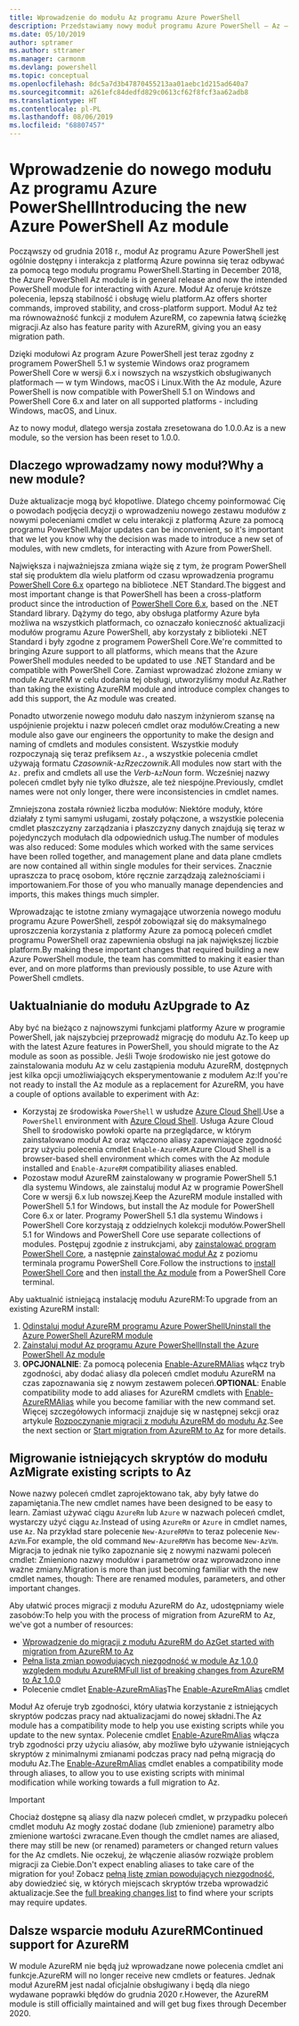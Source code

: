```yaml
---
title: Wprowadzenie do modułu Az programu Azure PowerShell
description: Przedstawiamy nowy moduł programu Azure PowerShell — Az — który zastąpi moduł AzureRM.
ms.date: 05/10/2019
author: sptramer
ms.author: sttramer
ms.manager: carmonm
ms.devlang: powershell
ms.topic: conceptual
ms.openlocfilehash: 8dc5a7d3b47870455213aa01aebc1d215ad640a7
ms.sourcegitcommit: a261efc84dedfd829c0613cf62f8fcf3aa62adb8
ms.translationtype: HT
ms.contentlocale: pl-PL
ms.lasthandoff: 08/06/2019
ms.locfileid: "68807457"
---
```

# <a name="introducing-the-new-azure-powershell-az-module"></a><span data-ttu-id="05503-103">Wprowadzenie do nowego modułu Az programu Azure PowerShell</span><span class="sxs-lookup"><span data-stu-id="05503-103">Introducing the new Azure PowerShell Az module</span></span>

<span data-ttu-id="05503-104">Począwszy od grudnia 2018 r., moduł Az programu Azure PowerShell jest ogólnie dostępny i interakcja z platformą Azure powinna się teraz odbywać za pomocą tego modułu programu PowerShell.</span><span class="sxs-lookup"><span data-stu-id="05503-104">Starting in December 2018, the Azure PowerShell Az module is in general release and now the intended PowerShell module for interacting with Azure.</span></span> <span data-ttu-id="05503-105">Moduł Az oferuje krótsze polecenia, lepszą stabilność i obsługę wielu platform.</span><span class="sxs-lookup"><span data-stu-id="05503-105">Az offers shorter commands, improved stability, and cross-platform support.</span></span> <span data-ttu-id="05503-106">Moduł Az też ma równoważność funkcji z modułem AzureRM, co zapewnia łatwą ścieżkę migracji.</span><span class="sxs-lookup"><span data-stu-id="05503-106">Az also has feature parity with AzureRM, giving you an easy migration path.</span></span>

<span data-ttu-id="05503-107">Dzięki modułowi Az program Azure PowerShell jest teraz zgodny z programem PowerShell 5.1 w systemie Windows oraz programem PowerShell Core w wersji 6.x i nowszych na wszystkich obsługiwanych platformach — w tym Windows, macOS i Linux.</span><span class="sxs-lookup"><span data-stu-id="05503-107">With the Az module, Azure PowerShell is now compatible with PowerShell 5.1 on Windows and PowerShell Core 6.x and later on all supported platforms - including Windows, macOS, and Linux.</span></span>

<span data-ttu-id="05503-108">Az to nowy moduł, dlatego wersja została zresetowana do 1.0.0.</span><span class="sxs-lookup"><span data-stu-id="05503-108">Az is a new module, so the version has been reset to 1.0.0.</span></span>

## <a name="why-a-new-module"></a><span data-ttu-id="05503-109">Dlaczego wprowadzamy nowy moduł?</span><span class="sxs-lookup"><span data-stu-id="05503-109">Why a new module?</span></span>

<span data-ttu-id="05503-110">Duże aktualizacje mogą być kłopotliwe. Dlatego chcemy poinformować Cię o powodach podjęcia decyzji o wprowadzeniu nowego zestawu modułów z nowymi poleceniami cmdlet w celu interakcji z platformą Azure za pomocą programu PowerShell.</span><span class="sxs-lookup"><span data-stu-id="05503-110">Major updates can be inconvenient, so it's important that we let you know why the decision was made to introduce a new set of modules, with new cmdlets, for interacting with Azure from PowerShell.</span></span>

<span data-ttu-id="05503-111">Największa i najważniejsza zmiana wiąże się z tym, że program PowerShell stał się produktem dla wielu platform od czasu wprowadzenia programu [PowerShell Core 6.x](/powershell/scripting/overview) opartego na bibliotece .NET Standard.</span><span class="sxs-lookup"><span data-stu-id="05503-111">The biggest and most important change is that PowerShell has been a cross-platform product since the introduction of [PowerShell Core 6.x](/powershell/scripting/overview), based on the .NET Standard library.</span></span>
<span data-ttu-id="05503-112">Dążymy do tego, aby obsługa platformy Azure była możliwa na wszystkich platformach, co oznaczało konieczność aktualizacji modułów programu Azure PowerShell, aby korzystały z biblioteki .NET Standard i były zgodne z programem PowerShell Core.</span><span class="sxs-lookup"><span data-stu-id="05503-112">We're committed to bringing Azure support to all platforms, which means that the Azure PowerShell modules needed to be updated to use .NET Standard and be compatible with PowerShell Core.</span></span> <span data-ttu-id="05503-113">Zamiast wprowadzać złożone zmiany w module AzureRM w celu dodania tej obsługi, utworzyliśmy moduł Az.</span><span class="sxs-lookup"><span data-stu-id="05503-113">Rather than taking the existing AzureRM module and introduce complex changes to add this support, the Az module was created.</span></span>

<span data-ttu-id="05503-114">Ponadto utworzenie nowego modułu dało naszym inżynierom szansę na uspójnienie projektu i nazw poleceń cmdlet oraz modułów.</span><span class="sxs-lookup"><span data-stu-id="05503-114">Creating a new module also gave our engineers the opportunity to make the design and naming of cmdlets and modules consistent.</span></span> <span data-ttu-id="05503-115">Wszystkie moduły rozpoczynają się teraz prefiksem `Az.`, a wszystkie polecenia cmdlet używają formatu _Czasownik_-`Az`_Rzeczownik_.</span><span class="sxs-lookup"><span data-stu-id="05503-115">All modules now start with the `Az.` prefix and cmdlets all use the _Verb_-`Az`_Noun_ form.</span></span> <span data-ttu-id="05503-116">Wcześniej nazwy poleceń cmdlet były nie tylko dłuższe, ale też niespójne.</span><span class="sxs-lookup"><span data-stu-id="05503-116">Previously, cmdlet names were not only longer, there were inconsistencies in cmdlet names.</span></span>

<span data-ttu-id="05503-117">Zmniejszona została również liczba modułów: Niektóre moduły, które działały z tymi samymi usługami, zostały połączone, a wszystkie polecenia cmdlet płaszczyzny zarządzania i płaszczyzny danych znajdują się teraz w pojedynczych modułach dla odpowiednich usług.</span><span class="sxs-lookup"><span data-stu-id="05503-117">The number of modules was also reduced: Some modules which worked with the same services have been rolled together, and management plane and data plane cmdlets are now contained all within single modules for their services.</span></span> <span data-ttu-id="05503-118">Znacznie upraszcza to pracę osobom, które ręcznie zarządzają zależnościami i importowaniem.</span><span class="sxs-lookup"><span data-stu-id="05503-118">For those of you who manually manage dependencies and imports, this makes things much simpler.</span></span>

<span data-ttu-id="05503-119">Wprowadzając te istotne zmiany wymagające utworzenia nowego modułu programu Azure PowerShell, zespół zobowiązał się do maksymalnego uproszczenia korzystania z platformy Azure za pomocą poleceń cmdlet programu PowerShell oraz zapewnienia obsługi na jak największej liczbie platform.</span><span class="sxs-lookup"><span data-stu-id="05503-119">By making these important changes that required building a new Azure PowerShell module, the team has committed to making it easier than ever, and on more platforms than previously possible, to use Azure with PowerShell cmdlets.</span></span>

## <a name="upgrade-to-az"></a><span data-ttu-id="05503-120">Uaktualnianie do modułu Az</span><span class="sxs-lookup"><span data-stu-id="05503-120">Upgrade to Az</span></span>

<span data-ttu-id="05503-121">Aby być na bieżąco z najnowszymi funkcjami platformy Azure w programie PowerShell, jak najszybciej przeprowadź migrację do modułu Az.</span><span class="sxs-lookup"><span data-stu-id="05503-121">To keep up with the latest Azure features in PowerShell, you should migrate to the Az module as soon as possible.</span></span> <span data-ttu-id="05503-122">Jeśli Twoje środowisko nie jest gotowe do zainstalowania modułu Az w celu zastąpienia modułu AzureRM, dostępnych jest kilka opcji umożliwiających eksperymentowanie z modułem Az:</span><span class="sxs-lookup"><span data-stu-id="05503-122">If you're not ready to install the Az module as a replacement for AzureRM, you have a couple of options available to experiment with Az:</span></span>

* <span data-ttu-id="05503-123">Korzystaj ze środowiska `PowerShell` w usłudze [Azure Cloud Shell](https://docs.microsoft.com/en-us/azure/cloud-shell/overview).</span><span class="sxs-lookup"><span data-stu-id="05503-123">Use a `PowerShell` environment with [Azure Cloud Shell](https://docs.microsoft.com/en-us/azure/cloud-shell/overview).</span></span>
  <span data-ttu-id="05503-124">Usługa Azure Cloud Shell to środowisko powłoki oparte na przeglądarce, w którym zainstalowano moduł Az oraz włączono aliasy zapewniające zgodność przy użyciu polecenia cmdlet `Enable-AzureRM`.</span><span class="sxs-lookup"><span data-stu-id="05503-124">Azure Cloud Shell is a browser-based shell environment which comes with the Az module installed and `Enable-AzureRM` compatibility aliases enabled.</span></span>
* <span data-ttu-id="05503-125">Pozostaw moduł AzureRM zainstalowany w programie PowerShell 5.1 dla systemu Windows, ale zainstaluj moduł Az w programie PowerShell Core w wersji 6.x lub nowszej.</span><span class="sxs-lookup"><span data-stu-id="05503-125">Keep the AzureRM module installed with PowerShell 5.1 for Windows, but install the Az module for PowerShell Core 6.x or later.</span></span> <span data-ttu-id="05503-126">Programy PowerShell 5.1 dla systemu Windows i PowerShell Core korzystają z oddzielnych kolekcji modułów.</span><span class="sxs-lookup"><span data-stu-id="05503-126">PowerShell 5.1 for Windows and PowerShell Core use separate collections of modules.</span></span> <span data-ttu-id="05503-127">Postępuj zgodnie z instrukcjami, aby [zainstalować program PowerShell Core](/powershell/scripting/install/installing-powershell-core-on-windows), a następnie [zainstalować moduł Az](install-az-ps.md) z poziomu terminala programu PowerShell Core.</span><span class="sxs-lookup"><span data-stu-id="05503-127">Follow the instructions to [install PowerShell Core](/powershell/scripting/install/installing-powershell-core-on-windows) and then [install the Az module](install-az-ps.md) from a PowerShell Core terminal.</span></span>

<span data-ttu-id="05503-128">Aby uaktualnić istniejącą instalację modułu AzureRM:</span><span class="sxs-lookup"><span data-stu-id="05503-128">To upgrade from an existing AzureRM install:</span></span>

1. [<span data-ttu-id="05503-129">Odinstaluj moduł AzureRM programu Azure PowerShell</span><span class="sxs-lookup"><span data-stu-id="05503-129">Uninstall the Azure PowerShell AzureRM module</span></span>](/powershell/azure/uninstall-az-ps#uninstall-the-azurerm-module)
2. [<span data-ttu-id="05503-130">Zainstaluj moduł Az programu Azure PowerShell</span><span class="sxs-lookup"><span data-stu-id="05503-130">Install the Azure PowerShell Az module</span></span>](install-az-ps.md)
3. <span data-ttu-id="05503-131">__OPCJONALNIE__: Za pomocą polecenia [Enable-AzureRMAlias](/powershell/module/az.accounts/enable-azurermalias) włącz tryb zgodności, aby dodać aliasy dla poleceń cmdlet modułu AzureRM na czas zapoznawania się z nowym zestawem poleceń.</span><span class="sxs-lookup"><span data-stu-id="05503-131">__OPTIONAL__: Enable compatibility mode to add aliases for AzureRM cmdlets with [Enable-AzureRMAlias](/powershell/module/az.accounts/enable-azurermalias) while you become familiar with the new command set.</span></span> <span data-ttu-id="05503-132">Więcej szczegółowych informacji znajduje się w następnej sekcji oraz artykule [Rozpoczynanie migracji z modułu AzureRM do modułu Az](migrate-from-azurerm-to-az.md).</span><span class="sxs-lookup"><span data-stu-id="05503-132">See the next section or [Start migration from AzureRM to Az](migrate-from-azurerm-to-az.md) for more details.</span></span>

## <a name="migrate-existing-scripts-to-az"></a><span data-ttu-id="05503-133">Migrowanie istniejących skryptów do modułu Az</span><span class="sxs-lookup"><span data-stu-id="05503-133">Migrate existing scripts to Az</span></span>

<span data-ttu-id="05503-134">Nowe nazwy poleceń cmdlet zaprojektowano tak, aby były łatwe do zapamiętania.</span><span class="sxs-lookup"><span data-stu-id="05503-134">The new cmdlet names have been designed to be easy to learn.</span></span> <span data-ttu-id="05503-135">Zamiast używać ciągu `AzureRm` lub `Azure` w nazwach poleceń cmdlet, wystarczy użyć ciągu `Az`.</span><span class="sxs-lookup"><span data-stu-id="05503-135">Instead of using `AzureRm` or `Azure` in cmdlet names, use `Az`.</span></span> <span data-ttu-id="05503-136">Na przykład stare polecenie `New-AzureRMVm` to teraz polecenie `New-AzVm`.</span><span class="sxs-lookup"><span data-stu-id="05503-136">For example, the old command `New-AzureRMVm` has become `New-AzVm`.</span></span>
<span data-ttu-id="05503-137">Migracja to jednak nie tylko zapoznanie się z nowymi nazwami poleceń cmdlet: Zmieniono nazwy modułów i parametrów oraz wprowadzono inne ważne zmiany.</span><span class="sxs-lookup"><span data-stu-id="05503-137">Migration is more than just becoming familiar with the new cmdlet names, though: There are renamed modules, parameters, and other important changes.</span></span>

<span data-ttu-id="05503-138">Aby ułatwić proces migracji z modułu AzureRM do Az, udostępniamy wiele zasobów:</span><span class="sxs-lookup"><span data-stu-id="05503-138">To help you with the process of migration from AzureRM to Az, we've got a number of resources:</span></span>

* [<span data-ttu-id="05503-139">Wprowadzenie do migracji z modułu AzureRM do Az</span><span class="sxs-lookup"><span data-stu-id="05503-139">Get started with migration from AzureRM to Az</span></span>](migrate-from-azurerm-to-az.md)
* [<span data-ttu-id="05503-140">Pełna lista zmian powodujących niezgodność w module Az 1.0.0 względem modułu AzureRM</span><span class="sxs-lookup"><span data-stu-id="05503-140">Full list of breaking changes from AzureRM to Az 1.0.0</span></span>](migrate-az-1.0.0.md)
* <span data-ttu-id="05503-141">Polecenie cmdlet [Enable-AzureRmAlias](/powershell/module/az.accounts/enable-azurermalias)</span><span class="sxs-lookup"><span data-stu-id="05503-141">The [Enable-AzureRmAlias](/powershell/module/az.accounts/enable-azurermalias) cmdlet</span></span>

<span data-ttu-id="05503-142">Moduł Az oferuje tryb zgodności, który ułatwia korzystanie z istniejących skryptów podczas pracy nad aktualizacjami do nowej składni.</span><span class="sxs-lookup"><span data-stu-id="05503-142">The Az module has a compatibility mode to help you use existing scripts while you update to the new syntax.</span></span> <span data-ttu-id="05503-143">Polecenie cmdlet [Enable-AzureRmAlias](/powershell/module/az.accounts/enable-azurermalias) włącza tryb zgodności przy użyciu aliasów, aby możliwe było używanie istniejących skryptów z minimalnymi zmianami podczas pracy nad pełną migracją do modułu Az.</span><span class="sxs-lookup"><span data-stu-id="05503-143">The [Enable-AzureRmAlias](/powershell/module/az.accounts/enable-azurermalias) cmdlet enables a compatibility mode through aliases, to allow you to use existing scripts with minimal modification while working towards a full migration to Az.</span></span>

> [!IMPORTANT]
> <span data-ttu-id="05503-144">Chociaż dostępne są aliasy dla nazw poleceń cmdlet, w przypadku poleceń cmdlet modułu Az mogły zostać dodane (lub zmienione) parametry albo zmienione wartości zwracane.</span><span class="sxs-lookup"><span data-stu-id="05503-144">Even though the cmdlet names are aliased, there may still be new (or renamed) parameters or changed return values for the Az cmdlets.</span></span> <span data-ttu-id="05503-145">Nie oczekuj, że włączenie aliasów rozwiąże problem migracji za Ciebie.</span><span class="sxs-lookup"><span data-stu-id="05503-145">Don't expect enabling aliases to take care of the migration for you!</span></span> <span data-ttu-id="05503-146">Zobacz [pełną listę zmian powodujących niezgodność](migrate-az-1.0.0.md), aby dowiedzieć się, w których miejscach skryptów trzeba wprowadzić aktualizacje.</span><span class="sxs-lookup"><span data-stu-id="05503-146">See the [full breaking changes list](migrate-az-1.0.0.md) to find where your scripts may require updates.</span></span>

## <a name="continued-support-for-azurerm"></a><span data-ttu-id="05503-147">Dalsze wsparcie modułu AzureRM</span><span class="sxs-lookup"><span data-stu-id="05503-147">Continued support for AzureRM</span></span>

<span data-ttu-id="05503-148">W module AzureRM nie będą już wprowadzane nowe polecenia cmdlet ani funkcje.</span><span class="sxs-lookup"><span data-stu-id="05503-148">AzureRM will no longer receive new cmdlets or features.</span></span> <span data-ttu-id="05503-149">Jednak moduł AzureRM jest nadal oficjalnie obsługiwany i będą dla niego wydawane poprawki błędów do grudnia 2020 r.</span><span class="sxs-lookup"><span data-stu-id="05503-149">However, the AzureRM module is still officially maintained and will get bug fixes through December 2020.</span></span>